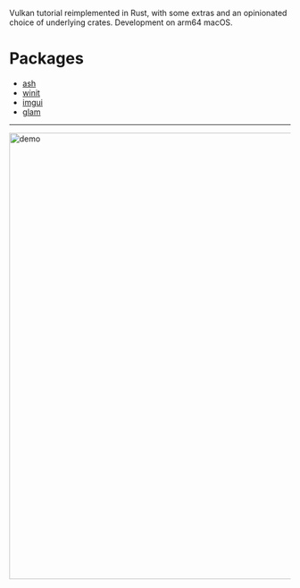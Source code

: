 Vulkan tutorial reimplemented in Rust, with some extras and an opinionated choice of underlying crates. Development on arm64 macOS.

# Packages
- [ash](https://github.com/ash-rs/ash)
- [winit](https://github.com/rust-windowing/winit)
- [imgui](https://github.com/imgui-rs/)
- [glam](https://github.com/bitshifter/glam-rs)

---

<img width="798" alt="demo" src="https://github.com/user-attachments/assets/c2e1fca9-454a-4010-a844-c762665c92ea" />
